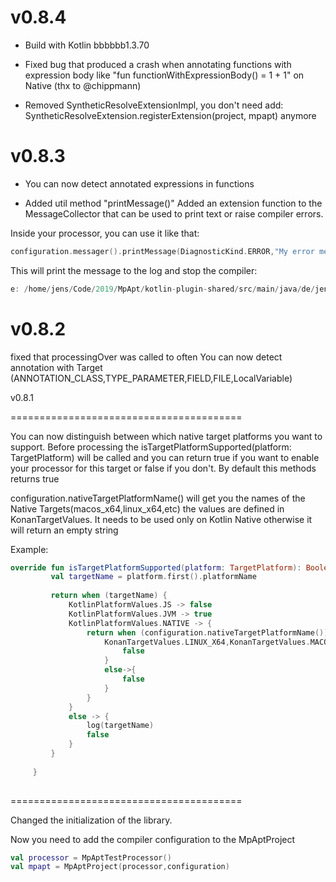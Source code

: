 v0.8.4
========================================

* Build with Kotlin    bbbbbb1.3.70

* Fixed bug that produced a crash when annotating functions with expression body like
 "fun functionWithExpressionBody() = 1 + 1" on Native (thx to @chippmann)
 

* Removed SyntheticResolveExtensionImpl, you don't need add:
 SyntheticResolveExtension.registerExtension(project, mpapt) anymore


v0.8.3
========================================
* You can now detect annotated expressions in functions

* Added util method "printMessage()"
Added an extension function to the MessageCollector that can be used to print text or raise compiler errors.

Inside your processor, you can use it like that: 
```kotlin
configuration.messager().printMessage(DiagnosticKind.ERROR,"My error message", CompilerMessageLocation.Companion.create("/home/jens/Code/2019/MpApt/kotlin-plugin-shared/src/main/java/de/jensklingenberg/MpAptTestProcessor.kt",42,106))
```

This will print the message to the log and stop the compiler:
```kotlin
e: /home/jens/Code/2019/MpApt/kotlin-plugin-shared/src/main/java/de/jensklingenberg/MpAptTestProcessor.kt: (42, 106): My error message

```

v0.8.2
========================================
fixed that processingOver was called to often
You can now detect annotation with Target (ANNOTATION_CLASS,TYPE_PARAMETER,FIELD,FILE,LocalVariable)

v0.8.1

========================================

You can now distinguish between which  native target platforms you want to support.
Before processing the isTargetPlatformSupported(platform: TargetPlatform) will be called and you can return true if you want to enable your processor for this target or false if you don't. By default this methods returns true

configuration.nativeTargetPlatformName() will get you the names of the Native Targets(macos_x64,linux_x64,etc) the values are defined in KonanTargetValues.
It needs to be used only on Kotlin Native otherwise it will return an empty string

Example:
```kotlin
override fun isTargetPlatformSupported(platform: TargetPlatform): Boolean {
         val targetName = platform.first().platformName
 
         return when (targetName) {
             KotlinPlatformValues.JS -> false
             KotlinPlatformValues.JVM -> true
             KotlinPlatformValues.NATIVE -> {
                 return when (configuration.nativeTargetPlatformName()) {
                     KonanTargetValues.LINUX_X64,KonanTargetValues.MACOS_X64 -> {
                         false
                     }
                     else->{
                         false
                     }
                 }
             }
             else -> {
                 log(targetName)
                 false
             }
         }
 
     }
     
```



  ========================================   

Changed the initialization of the library.

Now you need to add the compiler configuration to the MpAptProject

```kotlin
val processor = MpAptTestProcessor()
val mpapt = MpAptProject(processor,configuration)
```
